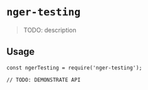 # `nger-testing`

> TODO: description

## Usage

```
const ngerTesting = require('nger-testing');

// TODO: DEMONSTRATE API
```
